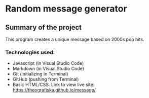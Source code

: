 # Random message generator

## Summary of the project

This program creates a unique message based on 2000s pop hits.

### Technologies used:
- Javascript (in Visual Studio Code)
- Markdown (in Visual Studio Code)
- Git (initializing in Terminal)
- GitHub (pushing from Terminal)
- Basic HTML/CSS. Link to view live site: https://theografiska.github.io/message/